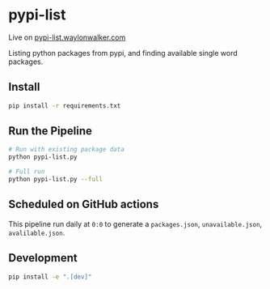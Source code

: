 # pypi-list

Live on [pypi-list.waylonwalker.com](https://pypi-list.waylonwalker.com/)

Listing python packages from pypi, and finding available single word packages.

## Install

``` bash
pip install -r requirements.txt
```

## Run the Pipeline

``` bash
# Run with existing package data
python pypi-list.py

# Full run
python pypi-list.py --full
```

## Scheduled on GitHub actions

This pipeline run daily at `0:0` to generate a `packages.json`,
`unavailable.json`, `avalilable.json`.

## Development


``` bash
pip install -e ".[dev]"
```
